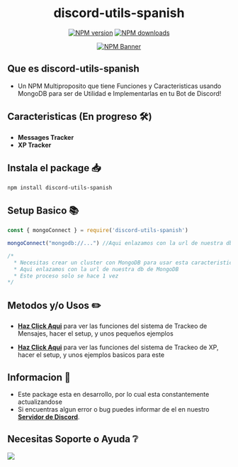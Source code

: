 <div align="center">
  <h1>discord-utils-spanish</h1>
  <p>
    <a href="https://www.npmjs.com/package/discord-utils-spanish"><img src="https://img.shields.io/npm/v/discord-utils-spanish?maxAge=3600" alt="NPM version" /></a>
    <a href="https://www.npmjs.com/package/discord-utils-spanish"><img src="https://img.shields.io/npm/dt/discord-utils-spanish?maxAge=3600" alt="NPM downloads" /></a>
  </p>
  <p>
    <a href="https://www.npmjs.com/package/discord-utils-spanish"><img src="https://nodei.co/npm/discord-utils-spanish.png?downloads=true&stars=true" alt="NPM Banner"></a>
  </p>
</div>

## Que es **discord-utils-spanish**
- Un NPM Multiproposito que tiene Funciones y Caracteristicas usando MongoDB para ser de Utilidad e Implementarlas en tu Bot de Discord!

## Caracteristicas (En progreso 🛠️)

- **Messages Tracker**
- **XP Tracker**

## Instala el package 📥

```cli
npm install discord-utils-spanish
```

## Setup Basico 📚

```js
const { mongoConnect } = require('discord-utils-spanish') 

mongoConnect("mongodb://...") //Aqui enlazamos con la url de nuestra db de MongoDB

/* 
  * Necesitas crear un cluster con MongoDB para usar esta caracteristica
  * Aqui enlazamos con la url de nuestra db de MongoDB
  * Este proceso solo se hace 1 vez
*/

```

## Metodos y/o Usos ✏️

 - **[Haz Click Aqui](https://github.com/MichaelJim04/discord-utils-spanish/blob/main/examples/Messages.md)** para ver las funciones del sistema de Trackeo de Mensajes, hacer el setup, y unos pequeños ejemplos

 - **[Haz Click Aqui](https://github.com/MichaelJim04/discord-utils-spanish/blob/main/examples/Levels.md)** para ver las funciones del sistema de Trackeo de XP, hacer el setup, y unos ejemplos basicos para este


## Informacion 🤝
- Este package esta en desarrollo, por lo cual esta constantemente actualizandose
- Si encuentras algun error o bug puedes informar de el en nuestro **[Servidor de Discord](https://discord.gg/8yEY9AXz74)**.

## Necesitas Soporte o Ayuda ❔
<div aling="center">
	<p>
		<a href="https://discord.gg/8yEY9AXz74"><img src="https://invidget.switchblade.xyz/8yEY9AXz74"/></a>
	</p>
</div>
